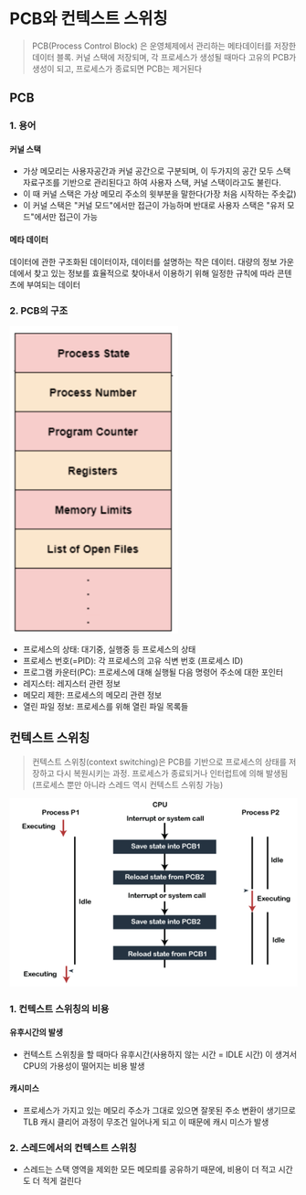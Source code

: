 # PCB와 컨텍스트 스위칭

> PCB(Process Control Block) 은 운영체제에서 관리하는 메타데이터를 저장한 데이터 블록. 커널 스택에 저장되며, 각 프로세스가 생성될 때마다 고유의 PCB가 생성이 되고, 프로세스가 종료되면 PCB는 제거된다

## PCB

### 1. 용어

#### 커널 스택

- 가상 메모리는 사용자공간과 커널 공간으로 구분되며, 이 두가지의 공간 모두 스택 자료구조를 기반으로 관리된다고 하여 사용자 스택, 커널 스택이라고도 불린다.
- 이 때 커널 스택은 가상 메모리 주소의 윗부분을 말한다(가장 처음 시작하는 주솟값)
- 이 커널 스택은 "커널 모드"에서만 접근이 가능하며 반대로 사용자 스택은 "유저 모드"에서만 접근이 가능

#### 메타 데이터

데이터에 관한 구조화된 데이터이자, 데이터를 설명하는 작은 데이터. 대량의 정보 가운데에서 찾고 있는 정보를 효율적으로 찾아내서 이용하기 위해 일정한 규칙에 따라 콘텐츠에 부여되는 데이터

### 2. PCB의 구조

![Alt text](image.png)

- 프로세스의 상태: 대기중, 실행중 등 프로세스의 상태
- 프로세스 번호(=PID): 각 프로세스의 고유 식변 번호 (프로세스 ID)
- 프로그램 카운터(PC): 프로세스에 대해 실행될 다음 명령어 주소에 대한 포인터
- 레지스터: 레지스터 관련 정보
- 메모리 제한: 프로세스의 메모리 관련 정보
- 열린 파일 정보: 프로세스를 위해 열린 파일 목록들

## 컨텍스트 스위칭

> 컨텍스트 스위칭(context switching)은 PCB를 기반으로 프로세스의 상태를 저장하고 다시 복원시키는 과정. 프로세스가 종료되거나 인터럽트에 의해 발생됨 (프로세스 뿐만 아니라 스레드 역시 컨텍스트 스위칭 가능)

![Alt text](image-1.png)

### 1. 컨텍스트 스위칭의 비용

#### 유후시간의 발생

- 컨텍스트 스위칭을 할 때마다 유후시간(사용하지 않는 시간 = IDLE 시간) 이 생겨서 CPU의 가용성이 떨어지는 비용 발생

#### 캐시미스

- 프로세스가 가지고 있는 메모리 주소가 그대로 있으면 잘못된 주소 변환이 생기므로 TLB 캐시 클리어 과정이 무조건 일어나게 되고 이 때문에 캐시 미스가 발생

### 2. 스레드에서의 컨텍스트 스위칭

- 스레드는 스택 영역을 제외한 모든 메모릐를 공유하기 때문에, 비용이 더 적고 시간도 더 적게 걸린다
